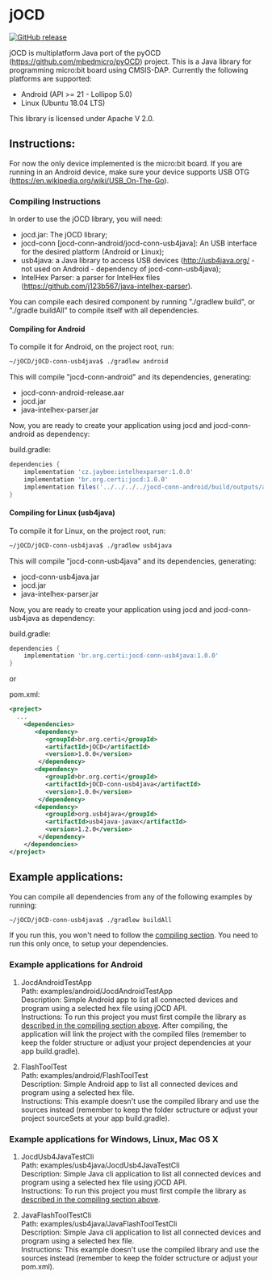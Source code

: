 # jOCD
[![GitHub release](https://img.shields.io/github/release/qubyte/rubidium.svg)](https://github.com/inm-certi/jocd)

jOCD is multiplatform Java port of the pyOCD (https://github.com/mbedmicro/pyOCD) project. This is a Java library for programming micro:bit board using CMSIS-DAP. Currently the following platforms are supported:

* Android (API >= 21 - Lollipop 5.0)
* Linux (Ubuntu 18.04 LTS)

This library is licensed under Apache V 2.0.

## Instructions:

For now the only device implemented is the micro:bit board.
If you are running in an Android device, make sure your device supports USB OTG (https://en.wikipedia.org/wiki/USB_On-The-Go).

### Compiling Instructions

In order to use the jOCD library, you will need:

* jocd.jar: The jOCD library;
* jocd-conn [jocd-conn-android/jocd-conn-usb4java]: An USB interface for the desired platform (Android or Linux);
* usb4java: a Java library to access USB devices (http://usb4java.org/ - not used on Android - dependency of jocd-conn-usb4java);
* IntelHex Parser: a parser for IntelHex files (https://github.com/j123b567/java-intelhex-parser).

You can compile each desired component by running "./gradlew build", or "./gradle buildAll" to compile itself with all dependencies.

#### Compiling for Android 

To compile it for Android, on the project root, run:
```bash
~/jOCD/jOCD-conn-usb4java$ ./gradlew android
```
This will compile "jocd-conn-android" and its dependencies, generating:

* jocd-conn-android-release.aar
* jocd.jar 
* java-intelhex-parser.jar

Now, you are ready to create your application using jocd and jocd-conn-android as dependency:

build.gradle:
```groovy
dependencies {
    implementation 'cz.jaybee:intelhexparser:1.0.0'
    implementation 'br.org.certi:jocd:1.0.0'
    implementation files('../../../../jocd-conn-android/build/outputs/aar/jocd-conn-android-release.aar')
}
```

#### Compiling for Linux (usb4java)

To compile it for Linux, on the project root, run: 
```bash
~/jOCD/jOCD-conn-usb4java$ ./gradlew usb4java
```
This will compile "jocd-conn-usb4java" and its dependencies, generating:

* jocd-conn-usb4java.jar
* jocd.jar 
* java-intelhex-parser.jar

Now, you are ready to create your application using jocd and jocd-conn-usb4java as dependency:

build.gradle:
```groovy
dependencies {
    implementation 'br.org.certi:jocd-conn-usb4java:1.0.0'
}
```

or

pom.xml:
```xml
<project>
  ...
    <dependencies>
       <dependency>
          <groupId>br.org.certi</groupId>
          <artifactId>jOCD</artifactId>
          <version>1.0.0</version>
        </dependency>
       <dependency>
          <groupId>br.org.certi</groupId>
          <artifactId>jOCD-conn-usb4java</artifactId>
          <version>1.0.0</version>
        </dependency>
       <dependency>
          <groupId>org.usb4java</groupId>
          <artifactId>usb4java-javax</artifactId>
          <version>1.2.0</version>
        </dependency>
    </dependencies>
</project>
```

## Example applications:

You can compile all dependencies from any of the following examples by running:
```bash
~/jOCD/jOCD-conn-usb4java$ ./gradlew buildAll
```
If you run this, you won't need to follow the [compiling section](#compiling).
You need to run this only once, to setup your dependencies.

### Example applications for Android

1. JocdAndroidTestApp
<br />Path: examples/android/JocdAndroidTestApp
<br />Description: Simple Android app to list all connected devices and program using a selected hex file using jOCD API.
<br />Instructions: To run this project you must first compile the library as [described in the compiling section above](#compiling-for-Android). After compiling, the application will link the project with the compiled files (remember to keep the folder structure or adjust your project dependencies at your app build.gradle).

2. FlashToolTest
<br />Path: examples/android/FlashToolTest
<br />Description: Simple Android app to list all connected devices and program using a selected hex file. 
<br />Instructions: This example doesn't use the compiled library and use the sources instead (remember to keep the folder sctructure or adjust your project sourceSets at your app build.gradle).

### Example applications for Windows, Linux, Mac OS X

1. JocdUsb4JavaTestCli
<br />Path: examples/usb4java/JocdUsb4JavaTestCli
<br />Description: Simple Java cli application to list all connected devices and program using a selected hex file using jOCD API.
<br />Instructions: To run this project you must first compile the library as [described in the compiling section above](#compiling-for-Windows,-Linux,-Mac-OS-X). 

1. JavaFlashToolTestCli
<br />Path: examples/usb4java/JavaFlashToolTestCli
<br />Description: Simple Java cli application to list all connected devices and program using a selected hex file. 
<br />Instructions: This example doesn't use the compiled library and use the sources instead (remember to keep the folder sctructure or adjust your pom.xml).
